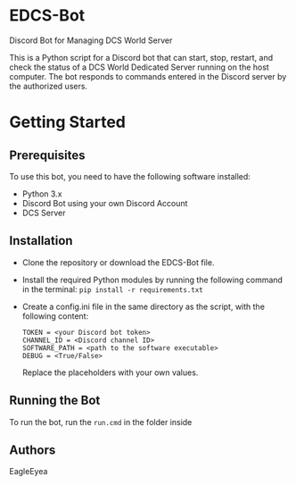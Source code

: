 # EDCS-Bot
Discord Bot for Managing DCS World Server

This is a Python script for a Discord bot that can start, stop, restart, and check the status of a DCS World Dedicated Server running on the host computer. The bot responds to commands entered in the Discord server by the authorized users.

# Getting Started
## Prerequisites
To use this bot, you need to have the following software installed:

* Python 3.x
* Discord Bot using your own Discord Account
* DCS Server

## Installation
* Clone the repository or download the EDCS-Bot file.

* Install the required Python modules by running the following command in the terminal: `pip install -r requirements.txt`

* Create a config.ini file in the same directory as the script, with the following content:
    ```[BOT]
    TOKEN = <your Discord bot token>
    CHANNEL_ID = <Discord channel ID>
    SOFTWARE_PATH = <path to the software executable>
    DEBUG = <True/False>
    ```
    Replace the placeholders with your own values.

## Running the Bot
To run the bot, run the `run.cmd` in the folder inside


## Authors

EagleEyea

